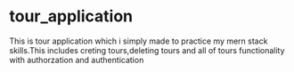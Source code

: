 # tour_application

This is tour application which i simply made to practice my mern stack skills.This includes creting tours,deleting tours and all of tours functionality with authorzation and authentication
